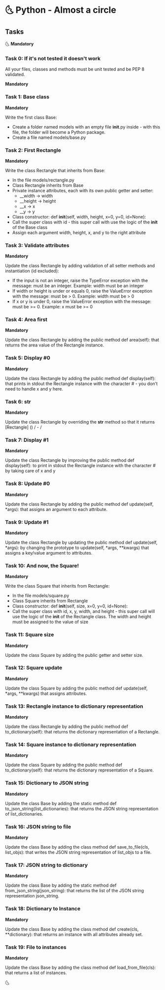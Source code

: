 # :last_quarter_moon_with_face: Python - Almost a circle

## Tasks

:last_quarter_moon_with_face: **Mandatory** 

### Task 0: If it's not tested it doesn't work

All your files, classes and methods must be unit tested and be PEP 8 validated.

**Mandatory**

### Task 1: Base class

**Mandatory**

Write the first class Base:

- Create a folder named models with an empty file __init__.py inside - with this file, the folder will become a Python package.
- Create a file named models/base.py

### Task 2: First Rectangle

**Mandatory**

Write the class Rectangle that inherits from Base:

- In the file models/rectangle.py
- Class Rectangle inherits from Base
- Private instance attributes, each with its own public getter and setter:
    - __width -> width
    - __height -> height
    - __x -> x
    - __y -> y
- Class constructor: def __init__(self, width, height, x=0, y=0, id=None):
- Call the super class with id - this super call with use the logic of the __init__ of the Base class
- Assign each argument width, height, x, and y to the right attribute

### Task 3: Validate attributes

**Mandatory**

Update the class Rectangle by adding validation of all setter methods and instantiation (id excluded):

- If the input is not an integer, raise the TypeError exception with the message: <name of the attribute> must be an integer. Example: width must be an integer
- If width or height is under or equals 0, raise the ValueError exception with the message: <name of the attribute> must be > 0. Example: width must be > 0
- If x or y is under 0, raise the ValueError exception with the message: <name of the attribute> must be >= 0. Example: x must be >= 0

### Task 4: Area first

**Mandatory**

Update the class Rectangle by adding the public method def area(self): that returns the area value of the Rectangle instance.

### Task 5: Display #0

**Mandatory**

Update the class Rectangle by adding the public method def display(self): that prints in stdout the Rectangle instance with the character # - you don’t need to handle x and y here.

### Task 6: __str__

**Mandatory**

Update the class Rectangle by overriding the __str__ method so that it returns [Rectangle] (<id>) <x>/<y> - <width>/<height>

### Task 7: Display #1

**Mandatory**

Update the class Rectangle by improving the public method def display(self): to print in stdout the Rectangle instance with the character # by taking care of x and y

### Task 8: Update #0

**Mandatory**

Update the class Rectangle by adding the public method def update(self, *args): that assigns an argument to each attribute.

### Task 9: Update #1

**Mandatory**

Update the class Rectangle by updating the public method def update(self, *args): by changing the prototype to update(self, *args, **kwargs) that assigns a key/value argument to attributes.

### Task 10: And now, the Square!

**Mandatory**

Write the class Square that inherits from Rectangle:

- In the file models/square.py
- Class Square inherits from Rectangle
- Class constructor: def __init__(self, size, x=0, y=0, id=None):
- Call the super class with id, x, y, width, and height - this super call will use the logic of the __init__ of the Rectangle class. The width and height must be assigned to the value of size

### Task 11: Square size

**Mandatory**

Update the class Square by adding the public getter and setter size.

### Task 12: Square update

**Mandatory**

Update the class Square by adding the public method def update(self, *args, **kwargs) that assigns attributes.

### Task 13: Rectangle instance to dictionary representation

**Mandatory**

Update the class Rectangle by adding the public method def to_dictionary(self): that returns the dictionary representation of a Rectangle.

### Task 14: Square instance to dictionary representation

**Mandatory**

Update the class Square by adding the public method def to_dictionary(self): that returns the dictionary representation of a Square.

### Task 15: Dictionary to JSON string

**Mandatory**

Update the class Base by adding the static method def to_json_string(list_dictionaries): that returns the JSON string representation of list_dictionaries.

### Task 16: JSON string to file

**Mandatory**

Update the class Base by adding the class method def save_to_file(cls, list_objs): that writes the JSON string representation of list_objs to a file.

### Task 17: JSON string to dictionary

**Mandatory**

Update the class Base by adding the static method def from_json_string(json_string): that returns the list of the JSON string representation json_string.

### Task 18: Dictionary to Instance

**Mandatory**

Update the class Base by adding the class method def create(cls, **dictionary): that returns an instance with all attributes already set.

### Task 19: File to instances

**Mandatory**

Update the class Base by adding the class method def load_from_file(cls): that returns a list of instances.

:last_quarter_moon_with_face:

```
